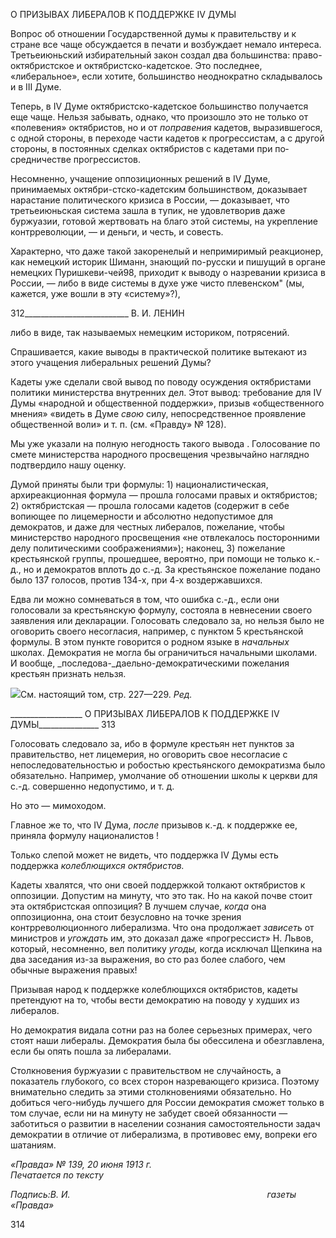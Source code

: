 О ПРИЗЫВАХ ЛИБЕРАЛОВ К ПОДДЕРЖКЕ IV ДУМЫ

Вопрос об отношении Государственной думы к правительству и к стране все чаще обсуждается в печати и возбуждает немало интереса. Третьеиюньский избирательный закон создал два большинства: право-октябристское и октябристско-кадетское. Это по­следнее, «либеральное», если хотите, большинство неоднократно складывалось и в III Думе.

Теперь, в IV Думе октябристско-кадетское большинство получается еще чаще. Нель­зя забывать, однако, что произошло это не только от «полевения» октябристов, но и от _поправения_ кадетов, выразившегося, с одной стороны, в переходе части кадетов к про­грессистам, а с другой стороны, в постоянных сделках октябристов с кадетами при по­средничестве прогрессистов.

Несомненно, учащение оппозиционных решений в IV Думе, принимаемых октябри-стско-кадетским большинством, доказывает нарастание политического кризиса в Рос­сии, — доказывает, что третьеиюньская система зашла в тупик, не удовлетворив даже буржуазии, готовой жертвовать на благо этой системы, на укрепление контрреволюции, — и деньги, и честь, и совесть.

Характерно, что даже такой закоренелый и непримиримый реакционер, как немец­кий историк Шиманн, знающий по-русски и пишущий в органе немецких Пуришкеви-чей98, приходит к выводу о назревании кризиса в России, — либо в виде системы в духе уже чисто плевенском" (мы, кажется, уже вошли в эту «систему»?),

  

312__________________________ В. И. ЛЕНИН

либо в виде, так называемых немецким историком, потрясений.

Спрашивается, какие выводы в практической политике вытекают из этого учащения либеральных решений Думы?

Кадеты уже сделали свой вывод по поводу осуждения октябристами политики мини­стерства внутренних дел. Этот вывод: требование для IV Думы «народной и общест­венной поддержки», призыв «общественного мнения» «видеть в Думе _свою_ силу, непо­средственное проявление общественной воли» и т. п. (см. «Правду» № 128).

Мы уже указали на полную негодность такого вывода . Голосование по смете мини­стерства народного просвещения чрезвычайно наглядно подтвердило нашу оценку.

Думой приняты были три формулы: 1) националистическая, архиреакционная фор­мула — прошла голосами правых и октябристов; 2) октябристская — прошла голосами кадетов (содержит в себе вопиющее по лицемерности и абсолютно недопустимое для демократов, и даже для честных либералов, пожелание, чтобы министерство народного просвещения «не отвлекалось посторонними делу политическими соображениями»); наконец, 3) пожелание крестьянской группы, прошедшее, вероятно, при помощи не только к.-д., но и демократов вплоть до с.-д. За крестьянское пожелание подано было 137 голосов, против 134-х, при 4-х воздержавшихся.

Едва ли можно сомневаться в том, что ошибка с.-д., если они голосовали за кресть­янскую формулу, состояла в невнесении своего заявления или декларации. Голосовать следовало за, но нельзя было не оговорить своего несогласия, например, с пунктом 5 крестьянской формулы. В этом пункте говорится о родном языке в _начальных_ школах. Демократия не могла бы ограничиться начальными школами. И вообще, _последова-_даельно-демократическими пожелания крестьян признать нельзя.

![](file:///C:/Users/bot32/AppData/Local/Temp/msohtmlclip1/01/clip_image001.png)См. настоящий том, стр. 227—229. _Ред._

  

__________________ О ПРИЗЫВАХ ЛИБЕРАЛОВ К ПОДДЕРЖКЕ IV ДУМЫ_______________ 313

Голосовать следовало за, ибо в формуле крестьян нет пунктов за правительство, нет лицемерия, но оговорить свое несогласие с непоследовательностью и робостью кресть­янского демократизма было обязательно. Например, умолчание об отношении школы к церкви для с.-д. совершенно недопустимо, и т. д.

Но это — мимоходом.

Главное же то, что IV Дума, _после_ призывов к.-д. к поддержке ее, приняла формулу националистов !

Только слепой может не видеть, что поддержка IV Думы есть поддержка _колеблю­щихся октябристов._

Кадеты хвалятся, что они своей поддержкой толкают октябристов к оппозиции. До­пустим на минуту, что это так. Но на какой почве стоит эта октябристская оппозиция? В лучшем случае, _когда_ она оппозиционна, она стоит безусловно на точке зрения контрреволюционного либерализма. Что она продолжает _зависеть_ от министров и _угождать_ им, это доказал даже «прогрессист» Н. Львов, который, несомненно, вел по­литику _угоды,_ когда исключал Щепкина на два заседания из-за выражения, во сто раз более слабого, чем обычные выражения правых!

Призывая народ к поддержке колеблющихся октябристов, кадеты претендуют на то, чтобы вести демократию на поводу у худших из либералов.

Но демократия видала сотни раз на более серьезных примерах, чего стоят наши ли­бералы. Демократия была бы обессилена и обезглавлена, если бы опять пошла за либе­ралами.

Столкновения буржуазии с правительством не случайность, а показатель глубокого, со всех сторон назревающего кризиса. Поэтому внимательно следить за этими столкно­вениями обязательно. Но добиться чего-нибудь лучшего для России демократия сможет только в том случае, если ни на минуту не забудет своей обязанности — заботиться о развитии в населении сознания самостоятельности задач демократии в отличие от ли­берализма, в противовес ему, вопреки его шатаниям.

_«Правда» № 139, 20 июня 1913 г.                                                            Печатается по тексту_

_Подпись:В. И._                                                                                _газеты «Правда»_

  

314